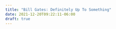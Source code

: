 ```yaml
---
title: "Bill Gates: Definitely Up To Something"
date: 2021-12-20T09:22:11-06:00
draft: true
---
```


